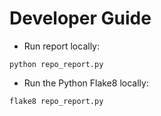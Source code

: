 # Developer Guide

- Run report locally:

```shell
python repo_report.py
```

- Run the Python Flake8 locally:

```shell
flake8 repo_report.py
```
